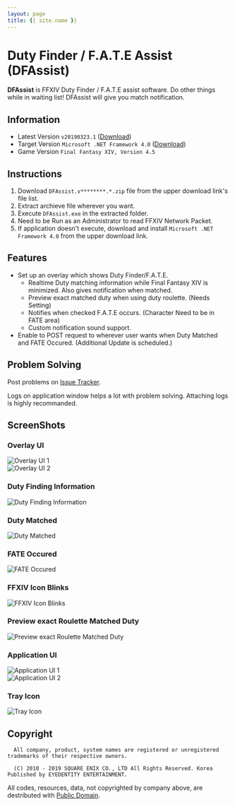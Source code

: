 ```yaml
---
layout: page
title: {{ site.name }}
---
```


# Duty Finder / F.A.T.E Assist (DFAssist)

**DFAssist** is FFXIV Duty Finder / F.A.T.E assist software.
Do other things while in waiting list! DFAssist will give you match notification.

## Information

- Latest Version ```v20190323.1``` ([Download](https://github.com/jaehyuk-lee/DFAssist/releases/latest))
- Target Version ```Microsoft .NET Framework 4.0``` ([Download](https://www.microsoft.com/en-us/download/details.aspx?id=17851))
- Game Version ```Final Fantasy XIV, Version 4.5```

## Instructions

1. Download ``DFAssist.v********.*.zip`` file from the upper download link's file list.
2. Extract archieve file wherever you want.
3. Execute ``DFAssist.exe`` in the extracted folder.
4. Need to be Run as an Administrator to read FFXIV Network Packet.
5. If application doesn't execute, download and install ``Microsoft .NET Framework 4.0`` from the upper download link.

## Features

- Set up an overlay which shows Duty Finder/F.A.T.E.
  - Realtime Duty matching information while Final Fantasy XIV is minimized. Also gives notification when matched.
  - Preview exact matched duty when using duty roulette. (Needs Setting)
  - Notifies when checked F.A.T.E occurs. (Character Need to be in FATE area)
  - Custom notification sound support.
- Enable to POST request to wherever user wants when Duty Matched and FATE Occured. (Additional Update is scheduled.)

## Problem Solving

Post problems on [Issue Tracker](https://github.com/jaehyuk-lee/DFAssist/issues).

Logs on application window helps a lot with problem solving. Attaching logs is highly recommanded.

## ScreenShots

### Overlay UI

![Overlay UI 1](https://i.imgur.com/W904lHM.jpg)  
![Overlay UI 2](https://i.imgur.com/r1KmWb3.jpg)

### Duty Finding Information

![Duty Finding Information](https://i.imgur.com/kVfTFyD.jpg)

### Duty Matched

![Duty Matched](https://i.imgur.com/JgBA1F3.gif)

### FATE Occured

![FATE Occured](https://i.imgur.com/AwRA9Ac.gif)

### FFXIV Icon Blinks

![FFXIV Icon Blinks](https://i.imgur.com/ndNAFZ8.gif)

### Preview exact Roulette Matched Duty

![Preview exact Roulette Matched Duty](https://i.imgur.com/4ztaLkR.jpg)

### Application UI

![Application UI 1](https://i.imgur.com/sc7kCVO.png)  
![Application UI 2](https://i.imgur.com/NwuAdyH.jpg)

### Tray Icon

![Tray Icon](https://i.imgur.com/zecDrdh.jpg)

## Copyright

```
  All company, product, system names are registered or unregistered trademarks of their respective owners.

  (C) 2010 - 2019 SQUARE ENIX CO., LTD All Rights Reserved. Korea Published by EYEDENTITY ENTERTAINMENT.
```

All codes, resources, data, not copyrighted by company above, are
destributed with [Public Domain](https://en.wikipedia.org/wiki/Public_domain).
